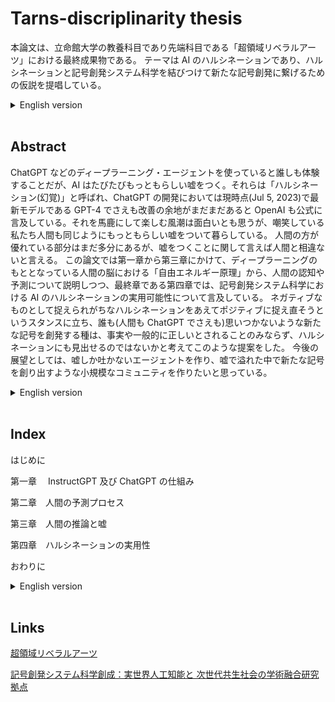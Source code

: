 # Tarns-discriplinarity thesis

本論文は、立命館大学の教養科目であり先端科目である「超領域リベラルアーツ」における最終成果物である。
テーマは AI のハルシネーションであり、ハルシネーションと記号創発システム科学を結びつけて新たな記号創発に繋げるための仮説を提唱している。

<details>
<summary>English version</summary>

This thesis is the final product of Transdisciplinary Liberal Arts, a liberal arts and cutting-edge subject at Ritsumeikan University.
The theme is the hallucination of AI, and I'm proposing a hypothesis to link hallucination and symbol emergence system science to lead to the emergence of new symbols.

</details>

<br/>

## Abstract

ChatGPT などのディープラーニング・エージェントを使っていると誰しも体験することだが、AI はたびたびもっともらしい嘘をつく。それらは「ハルシネーション(幻覚)」と呼ばれ、ChatGPT の開発においては現時点(Jul 5, 2023)で最新モデルである GPT-4 でさえも改善の余地がまだまだあると OpenAI も公式に言及している。それを馬鹿にして楽しむ風潮は面白いとも思うが、嘲笑している私たち人間も同じようにもっともらしい嘘をついて暮らしている。
人間の方が優れている部分はまだ多分にあるが、嘘をつくことに関して言えば人間と相違ないと言える。
この論文では第一章から第三章にかけて、ディープラーニングのもととなっている人間の脳における「自由エネルギー原理」から、人間の認知や予測について説明しつつ、最終章である第四章では、記号創発システム科学における AI のハルシネーションの実用可能性について言及している。
ネガティブなものとして捉えられがちなハルシネーションをあえてポジティブに捉え直そうというスタンスに立ち、誰も(人間も ChatGPT でさえも)思いつかないような新たな記号を創発する種は、事実や一般的に正しいとされることのみならず、ハルシネーションにも見出せるのではないかと考えてこのような提案をした。
今後の展望としては、嘘しか吐かないエージェントを作り、嘘で溢れた中で新たな記号を創り出すような小規模なコミュニティを作りたいと思っている。

<details>
<summary>English version</summary>

As anyone using deep learning agents such as ChatGPT has experienced, AI often tells plausible lies. These are called "hallucinations," and OpenAI has also officially stated that there is still room for improvement in the development of ChatGPT, even with GPT-4, which is the latest model at the moment (Jul 5, 2023). are doing. I think it's funny that people are making fun of it, but we humans who are making fun of it are also living a plausible lie.
Although there are still many areas in which humans are superior, it can be said that they are no different from humans when it comes to lying.
In this thesis, from Chapters 1 to 3, I will explain human cognition and prediction based on the "free energy principle" in the human brain, which is the basis of deep learning, and in the fourth and final chapter, I will explain human cognition and prediction. , mentions the practical possibility of AI hallucination in symbol emergent systems science.
Taking the stance of reconsidering hallucination, which is often seen as a negative thing, in a positive light, the species that emerges with new symbols that no one (not even humans or ChatGPT) would have thought of is based on facts and general knowledge. I made this suggestion because I thought that it could be found not only in what is considered to be correct, but also in hallucination.
Looking to the future, I would like to create agents that only tell lies, and create a small community that can create new symbols in a world full of lies.

</details>

<br/>

## Index

はじめに

第一章　 InstructGPT 及び ChatGPT の仕組み

第二章　人間の予測プロセス

第三章　人間の推論と嘘

第四章　ハルシネーションの実用性

おわりに

<details>
<summary>English version</summary>

Introduction

Chapter 1 　 InstructGPT and ChatGPT mechanism

Chapter 2 　 Human predictive process

Chapter 3 　 Human reasoning and lying

Chapter 4 　 The practicality of hallucination

Conclusions

</details>

<br/>

## Links

[超領域リベラルアーツ](https://www.ritsumei.ac.jp/liberalarts/transdisciplinarity/)

[記号創発システム科学創成：実世界人工知能と
次世代共生社会の学術融合研究拠点](https://www.ritsumei.ac.jp/rgiro/project/fourth/taniguchi/)
